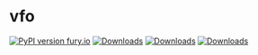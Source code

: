 # vfo

[![PyPI version fury.io](https://badge.fury.io/py/vfo.svg)](https://pypi.org/project/vfo/)
[![Downloads](https://pepy.tech/badge/vfo)](https://pepy.tech/project/vfo)
[![Downloads](https://pepy.tech/badge/vfo/month)](https://pepy.tech/project/vfo)
[![Downloads](https://pepy.tech/badge/vfo/week)](https://pepy.tech/project/vfo)
